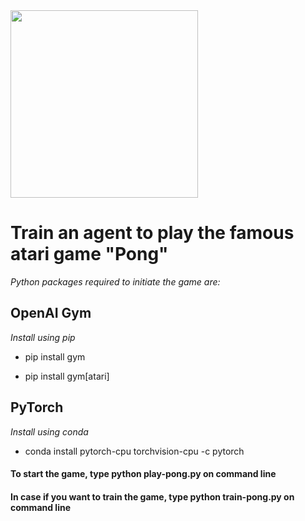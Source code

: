 <img src="https://github.com/dsaichand3/Reinforcement-Learning/blob/master/pong-video/screen.mov" width="300">

# Train an agent to play the famous atari game "Pong"

*Python packages required to initiate the game are:*

## OpenAI Gym

*Install using pip*

- pip install gym

- pip install gym[atari]

## PyTorch

*Install using conda*

- conda install pytorch-cpu torchvision-cpu -c pytorch

#### To start the game, type python play-pong.py on command line

#### In case if you want to train the game, type python train-pong.py on command line
